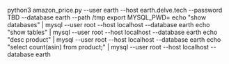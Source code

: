 python3 amazon_price.py  --user earth --host earth.delve.tech --password TBD --database earth --path /tmp
export MYSQL_PWD=
echo "show databases" | mysql --user root --host localhost --database earth
echo "show tables" | mysql --user root --host localhost --database earth
echo "desc product" | mysql --user root --host localhost --database earth
echo "select count(asin) from product;" | mysql --user root --host localhost --database earth

